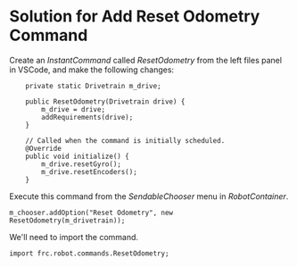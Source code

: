 # Solution for Add Reset Odometry Command
Create an *InstantCommand* called *ResetOdometry* from the left files panel in VSCode, and make the following changes:

        private static Drivetrain m_drive;

        public ResetOdometry(Drivetrain drive) {
            m_drive = drive;
            addRequirements(drive);
        }

        // Called when the command is initially scheduled.
        @Override
        public void initialize() {
            m_drive.resetGyro();
            m_drive.resetEncoders();
        }

Execute this command from the *SendableChooser* menu in *RobotContainer*.

    m_chooser.addOption("Reset Odometry", new ResetOdometry(m_drivetrain));

We'll need to import the command.

    import frc.robot.commands.ResetOdometry;
